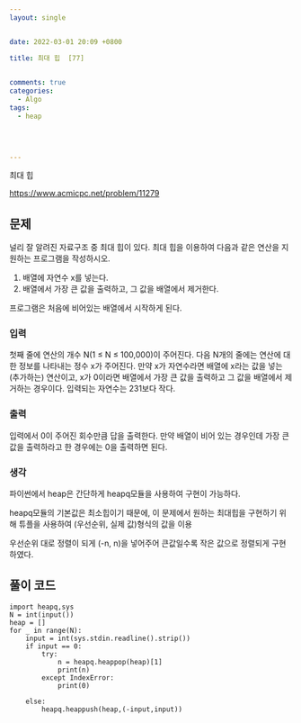 ```yaml
---
layout: single


date: 2022-03-01 20:09 +0800

title: 최대 힙  [77]

  
comments: true
categories: 
  - Algo
tags: 
  - heap
  


 
---
```


최대 힙 

https://www.acmicpc.net/problem/11279



## 문제

널리 잘 알려진 자료구조 중 최대 힙이 있다. 최대 힙을 이용하여 다음과 같은 연산을 지원하는 프로그램을 작성하시오.

1. 배열에 자연수 x를 넣는다.
2. 배열에서 가장 큰 값을 출력하고, 그 값을 배열에서 제거한다.

프로그램은 처음에 비어있는 배열에서 시작하게 된다.

### 입력

첫째 줄에 연산의 개수 N(1 ≤ N ≤ 100,000)이 주어진다. 다음 N개의 줄에는 연산에 대한 정보를 나타내는 정수 x가 주어진다. 만약 x가 자연수라면 배열에 x라는 값을 넣는(추가하는) 연산이고, x가 0이라면 배열에서 가장 큰 값을 출력하고 그 값을 배열에서 제거하는 경우이다. 입력되는 자연수는 231보다 작다.


### 출력

입력에서 0이 주어진 회수만큼 답을 출력한다. 만약 배열이 비어 있는 경우인데 가장 큰 값을 출력하라고 한 경우에는 0을 출력하면 된다.

### 생각

파이썬에서 heap은 간단하게 heapq모듈을 사용하여 구현이 가능하다. 

heapq모듈의 기본값은 최소힙이기 때문에, 이 문제에서 원하는 최대힙을 구현하기 위해 튜플을 사용하여 (우선순위, 실제 값)형식의 값을 이용

우선순위 대로 정렬이 되게 (-n, n)을 넣어주어 큰값일수록 작은 값으로 정렬되게 구현하였다. 



## 풀이 코드

```
import heapq,sys
N = int(input())
heap = []
for _ in range(N):
    input = int(sys.stdin.readline().strip())
    if input == 0:
        try:
            n = heapq.heappop(heap)[1]
            print(n)
        except IndexError:
            print(0)

    else:
        heapq.heappush(heap,(-input,input))

```